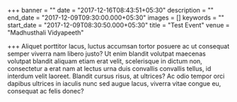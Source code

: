 +++
banner = ""
date = "2017-12-16T08:43:51+05:30"
description = ""
end_date = "2017-12-09T09:30:00.000+05:30"
images = []
keywords = ""
start_date = "2017-12-09T08:30:50.000+05:30"
title = "Test Event"
venue = "Madhusthali Vidyapeeth"

+++
Aliquet porttitor lacus, luctus accumsan tortor posuere ac ut consequat semper viverra nam libero justo? Ut enim blandit volutpat maecenas volutpat blandit aliquam etiam erat velit, scelerisque in dictum non, consectetur a erat nam at lectus urna duis convallis convallis tellus, id interdum velit laoreet. Blandit cursus risus, at ultrices?
Ac odio tempor orci dapibus ultrices in iaculis nunc sed augue lacus, viverra vitae congue eu, consequat ac felis donec?
